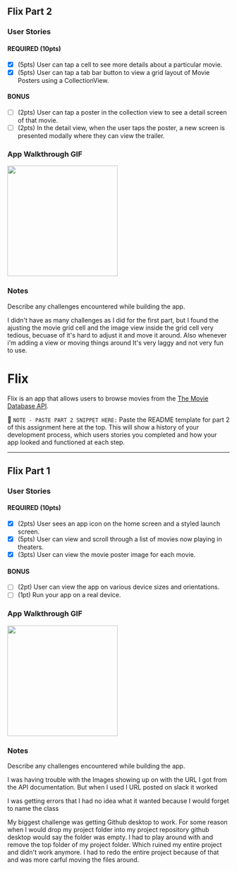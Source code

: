 

## Flix Part 2

### User Stories

#### REQUIRED (10pts)
- [X] (5pts) User can tap a cell to see more details about a particular movie.
- [X] (5pts) User can tap a tab bar button to view a grid layout of Movie Posters using a CollectionView.

#### BONUS
- [ ] (2pts) User can tap a poster in the collection view to see a detail screen of that movie.
- [ ] (2pts) In the detail view, when the user taps the poster, a new screen is presented modally where they can view the trailer.

### App Walkthrough GIF

<img src="http://g.recordit.co/LyJ8fybGSj.gif" width=250><br>


### Notes
Describe any challenges encountered while building the app.

I didn't have as many challenges as I did for the first part, but I found the ajusting the movie grid cell and the image view inside the grid cell very tedious, becuase of it's hard to adjust it and move it around. Also whenever i'm adding a view or moving things around It's very laggy and not very fun to use. 

# Flix

Flix is an app that allows users to browse movies from the [The Movie Database API](http://docs.themoviedb.apiary.io/#).

📝 `NOTE - PASTE PART 2 SNIPPET HERE:` Paste the README template for part 2 of this assignment here at the top. This will show a history of your development process, which users stories you completed and how your app looked and functioned at each step.

---

## Flix Part 1

### User Stories


#### REQUIRED (10pts)
- [x] (2pts) User sees an app icon on the home screen and a styled launch screen.
- [x] (5pts) User can view and scroll through a list of movies now playing in theaters.
- [x] (3pts) User can view the movie poster image for each movie.

#### BONUS
- [ ] (2pt) User can view the app on various device sizes and orientations.
- [ ] (1pt) Run your app on a real device.

### App Walkthrough GIF


<img src="http://g.recordit.co/OnXaUSkcWr.gif" width=250><br>

### Notes
Describe any challenges encountered while building the app.

I was having trouble with the Images showing up on with the URL I got from the API documentation. But when I used I URL posted on slack it worked

I was getting errors that I had no idea what it wanted because I would forget to name the class 

My biggest challenge was getting Github desktop to work. For some reason when I would drop my project folder into my project repository github desktop would say the folder was empty. I had to play around with and remove the top folder of my project folder. Which ruined my entire project and didn't work anymore. I had to redo the entire project because of that and was more carful moving the files around.
